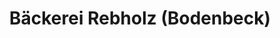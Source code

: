 ---
title: "Bäckerei Rebholz (Bodenbeck)"
url: /sigmaringendorf/baeckerei-rebholz-bodenbeck/
shop: Bäckerei
---